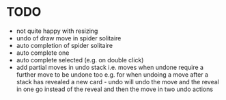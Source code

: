 #  TODO
- not quite happy with resizing
- undo of draw move in spider solitaire
- auto completion of spider solitaire
- auto complete one
- auto complete selected (e.g. on double click)
- add partial moves in undo stack i.e. moves when undone require a further move to be undone too
  e.g. for when undoing a move after a stack has revealed a new card - undo will undo the move and the reveal in one
  go instead of the reveal and then the move in two undo actions

